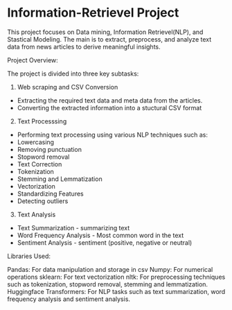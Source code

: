 # Information-Retrievel Project

This project focuses on Data mining, Information Retrievel(NLP), and Stastical Modeling. The main is to extract, preprocess, and analyze text data from news articles to derive meaningful insights.

Project Overview:

The project is divided into three key subtasks:

1. Web scraping and CSV Conversion
- Extracting the required text data and meta data from the articles.
- Converting the extracted information into a stuctural CSV format

2. Text Processsing
- Performing text processing using various NLP techniques such as:
-   Lowercasing
-   Removing punctuation
-   Stopword removal
-   Text Correction
-   Tokenization
-   Stemming and Lemmatization
-   Vectorization
-   Standardizing Features
-   Detecting outliers

3. Text Analysis
- Text Summarization - summarizing text
- Word Frequency Analysis - Most common word in the text
- Sentiment Analysis - sentiment (positive, negative or neutral)

Libraries Used:

Pandas: For data manipulation and storage in csv
Numpy: For numerical operations
sklearn: For text vectorization
nltk: For preprocessing techniques such as tokenization, stopword removal, stemming and lemmatization.
Huggingface Transformers: For NLP tasks such as text summarization, word frequency analysis and sentiment analysis.

